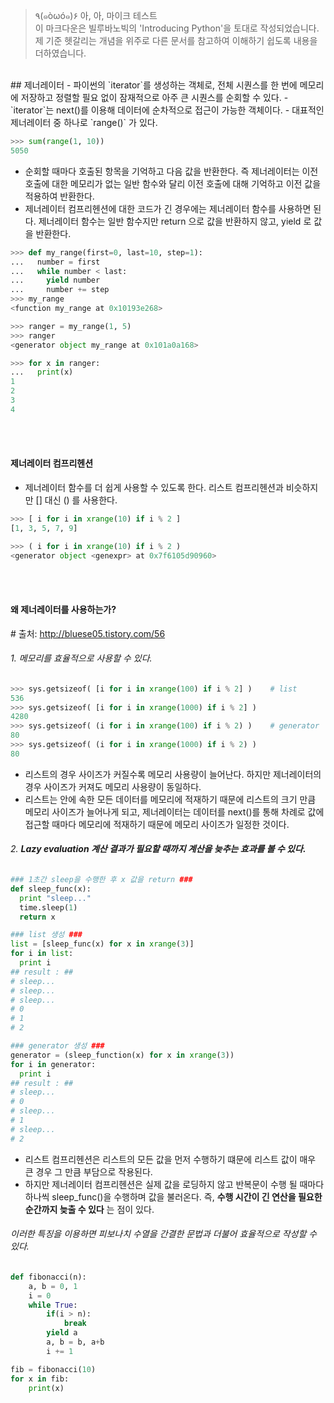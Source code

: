 >٩(๑òωó๑)۶ 아, 아, 마이크 테스트<br>
이 마크다운은 빌루바노빅의 'Introducing Python'을 토대로 작성되었습니다.
제 기준 헷갈리는 개념을 위주로 다른 문서를 참고하여 이해하기 쉽도록 내용을 더하였습니다.

<br>
## 제너레이터
- 파이썬의 `iterator`를 생성하는 객체로, 전체 시퀀스를 한 번에 메모리에 저장하고 정렬할 필요 없이 잠재적으로 아주 큰 시퀀스를 순회할 수 있다.
- `iterator`는 next()를 이용해 데이터에 순차적으로 접근이 가능한 객체이다.
- 대표적인 제너레이터 중 하나로 `range()` 가 있다.

```python
>>> sum(range(1, 10))
5050
```
- 순회할 때마다 호출된 항목을 기억하고 다음 값을 반환한다. 즉 제너레이터는 이전 호출에 대한 메모리가 없는 일반 함수와 달리 이전 호출에 대해 기억하고 이전 값을 적용하여 반환한다.
- 제너레이터 컴프리헨션에 대한 코드가 긴 경우에는 제너레이터 함수를 사용하면 된다. 제너레이터 함수는 일반 함수지만 return 으로 값을 반환하지 않고, yield 로 값을 반환한다.

```python
>>> def my_range(first=0, last=10, step=1):
...   number = first
...   while number < last:
...     yield number
...     number += step
>>> my_range
<function my_range at 0x10193e268>

>>> ranger = my_range(1, 5)
>>> ranger
<generator object my_range at 0x101a0a168>

>>> for x in ranger:
...   print(x)
1
2
3
4
```

<br><br>
#### 제너레이터 컴프리헨션
- 제너레이터 함수를 더 쉽게 사용할 수 있도록 한다. 리스트 컴프리헨션과 비슷하지만 [] 대신 () 를 사용한다.

```python
>>> [ i for i in xrange(10) if i % 2 ]
[1, 3, 5, 7, 9]

>>> ( i for i in xrange(10) if i % 2 )
<generator object <genexpr> at 0x7f6105d90960>
```

<br><br>
#### 왜 제너레이터를 사용하는가?
\# 출처: http://bluese05.tistory.com/56
###### 1. 메모리를 효율적으로 사용할 수 있다.

```python
>>> sys.getsizeof( [i for i in xrange(100) if i % 2] )    # list
536
>>> sys.getsizeof( [i for i in xrange(1000) if i % 2] )
4280
>>> sys.getsizeof( (i for i in xrange(100) if i % 2) )    # generator
80
>>> sys.getsizeof( (i for i in xrange(1000) if i % 2) )
80
```
- 리스트의 경우 사이즈가 커질수록 메모리 사용량이 늘어난다. 하지만 제너레이터의 경우 사이즈가 커져도 메모리 사용량이 동일하다.
- 리스트는 안에 속한 모든 데이터를 메모리에 적재하기 때문에 리스트의 크기 만큼 메모리 사이즈가 늘어나게 되고, 제너레이터는 데이터를 next()를 통해 차례로 값에 접근할 때마다 메모리에 적재하기 때문에 메모리 사이즈가 일정한 것이다.

###### 2. **Lazy evaluation 계산 결과가 필요할 때까지 계산을 늦추는 효과를 볼 수 있다.**

```python
### 1초간 sleep을 수행한 후 x 값을 return ###
def sleep_func(x):
  print "sleep..."
  time.sleep(1)
  return x

### list 생성 ###
list = [sleep_func(x) for x in xrange(3)]
for i in list:
  print i
## result : ##
# sleep...
# sleep...
# sleep...
# 0
# 1
# 2

### generator 생성 ###
generator = (sleep_function(x) for x in xrange(3))
for i in generator:
  print i
## result : ##
# sleep...
# 0
# sleep...
# 1
# sleep...
# 2
```
- 리스트 컴프리헨션은 리스트의 모든 값을 먼저 수행하기 떄문에 리스트 값이 매우 큰 경우 그 만큼 부담으로 작용된다.
- 하지만 제너레이터 컴프리헨션은 실제 값을 로딩하지 않고 반복문이 수행 될 때마다 하나씩 sleep_func()을 수행하며 값을 불러온다. 즉, **수행 시간이 긴 연산을 필요한 순간까지 늦출 수 있다** 는 점이 있다.

###### 이러한 특징을 이용하면 피보나치 수열을 간결한 문법과 더불어 효율적으로 작성할 수 있다.
```python
def fibonacci(n):
    a, b = 0, 1
    i = 0
    while True:
        if(i > n):
            break
        yield a
        a, b = b, a+b
        i += 1

fib = fibonacci(10)
for x in fib:
    print(x)
```
